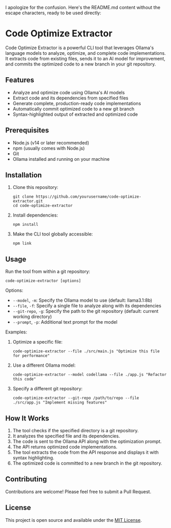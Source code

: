 I apologize for the confusion. Here's the README.md content without the escape characters, ready to be used directly:

# Code Optimize Extractor

Code Optimize Extractor is a powerful CLI tool that leverages Ollama's language models to analyze, optimize, and complete code implementations. It extracts code from existing files, sends it to an AI model for improvement, and commits the optimized code to a new branch in your git repository.

## Features

- Analyze and optimize code using Ollama's AI models
- Extract code and its dependencies from specified files
- Generate complete, production-ready code implementations
- Automatically commit optimized code to a new git branch
- Syntax-highlighted output of extracted and optimized code

## Prerequisites

- Node.js (v14 or later recommended)
- npm (usually comes with Node.js)
- Git
- Ollama installed and running on your machine

## Installation

1. Clone this repository:
   ```
   git clone https://github.com/yourusername/code-optimize-extractor.git
   cd code-optimize-extractor
   ```

2. Install dependencies:
   ```
   npm install
   ```

3. Make the CLI tool globally accessible:
   ```
   npm link
   ```

## Usage

Run the tool from within a git repository:

```
code-optimize-extractor [options]
```

Options:
- `--model`, `-m`: Specify the Ollama model to use (default: llama3.1:8b)
- `--file`, `-f`: Specify a single file to analyze along with its dependencies
- `--git-repo`, `-g`: Specify the path to the git repository (default: current working directory)
- `--prompt`, `-p`: Additional text prompt for the model

Examples:

1. Optimize a specific file:
   ```
   code-optimize-extractor --file ./src/main.js "Optimize this file for performance"
   ```

2. Use a different Ollama model:
   ```
   code-optimize-extractor --model codellama --file ./app.js "Refactor this code"
   ```

3. Specify a different git repository:
   ```
   code-optimize-extractor --git-repo /path/to/repo --file ./src/app.js "Implement missing features"
   ```

## How It Works

1. The tool checks if the specified directory is a git repository.
2. It analyzes the specified file and its dependencies.
3. The code is sent to the Ollama API along with the optimization prompt.
4. The API returns optimized code implementations.
5. The tool extracts the code from the API response and displays it with syntax highlighting.
6. The optimized code is committed to a new branch in the git repository.

## Contributing

Contributions are welcome! Please feel free to submit a Pull Request.

## License

This project is open source and available under the [MIT License](LICENSE).
